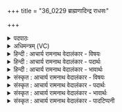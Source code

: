 +++
title = "36_0229 ब्राह्मणादिन्द्र राधसः"

+++
<details><summary>पदपाठः</summary>

ब्रा꣡ह्म꣢꣯णात्। इ꣣न्द्र। रा꣡ध꣢꣯सः। पि꣡ब꣢꣯। सो꣡म꣢꣯म्। ऋ꣣तू꣢न्। अ꣡नु꣢꣯। त꣡व꣢꣯। इ꣣द꣢म्। स꣣ख्य꣢म्। स꣣। ख्य꣢म्। अ꣡स्तृ꣢꣯तम्। अ। स्तृ꣣तम्। २२९।
</details>

<details><summary>अधिमन्त्रम् (VC)</summary>

- इन्द्रः
- मेधातिथिः काण्वः
- गायत्री
- षड्जः
- ऐन्द्रं काण्डम्
</details>

<details><summary>हिन्दी : आचार्य रामनाथ वेदालंकार - विषयः</summary>

अगले मन्त्र में परमात्मा और आचार्य की मित्रता की याचना की गयी है।
</details>

<details><summary>हिन्दी : आचार्य रामनाथ वेदालंकार - पदार्थः</summary>

पदार्थान्वय -  प्रथम—परमात्मा के पक्ष में। हे (इन्द्र) परमैश्वर्यशाली परमात्मन् ! आप (राधसः) ध्यान-यज्ञ के साधक (ब्राह्मणात्) वेद तथा ईश्वर के ज्ञाता मुझसे (ऋतून् अनु) ऋतुओं के अनुरूप, समयानुसार (सोमम्) मेरे मैत्री-रस का (पिब) पान कीजिए। मेरे साथ (तव) आपकी (इदम्) यह (सख्यम्) मित्रता (अस्तृतम्) अविनष्ट अर्थात् चिरस्थायी रहे ॥ द्वितीय—गुरुशिष्य के पक्ष में। हे (इन्द्र) विद्युत् के समान तीव्र बुद्धिवाले विद्यार्थी ! तू (राधसः) अध्ययन-अध्यापन यज्ञ के साधक (ब्राह्मणात्) ब्रह्मवेत्ता, वेदवेत्ता और ब्राह्मण स्वभाववाले आचार्य से (ऋतून् अनु) प्रत्येक ऋतु में (सोमम्) मेरे ज्ञान-रस को (पिब) पी। (तव) तेरी (इदम्) यह गुरुशिष्य-सम्बन्ध-रूप (सख्यम्) मित्रता (अस्तृतम्) अविनष्ट रहे ॥७॥ इस मन्त्र में श्लेषालङ्कार है ॥७॥
</details>

<details><summary>हिन्दी : आचार्य रामनाथ वेदालंकार - भावार्थः</summary>

भावार्थ -  जो परमात्मा और गुरु की मैत्री को प्राप्त करते हैं, वे सदा सुखी रहते हैं ॥७॥
</details>

<details><summary>संस्कृत : आचार्य रामनाथ वेदालंकार - विषयः</summary>

अथ परमात्मन आचार्यस्य च सख्यं प्रार्थ्यते।
</details>

<details><summary>संस्कृत : आचार्य रामनाथ वेदालंकार - पदार्थः</summary>

पदार्थान्वय -  प्रथमः—परमात्मपरः। हे (इन्द्र) परमैश्वर्यवन् परमात्मन् ! त्वम् (राधसः) ध्यानयज्ञसंसाधकात्। राध्नोतीति राधाः तम्। राध संसिद्धौ धातोः औणादिकोऽसुन् प्रत्ययः। (ब्राह्मणात्२) वेदेश्वरविदः मत्सकाशात्। ब्रह्म वेदम् ईश्वरं वा अधीते वेद वा स ब्राह्मणः ‘तदधीते तद्वेद’ इत्यस्मिन्नर्थे अण् प्रत्ययः। (ऋतून् अनु) ऋत्वनुरूपं यथाकालमित्यर्थः। (सोमम्) मदीयं मैत्रीरसम् (पिब) आस्वादय। मया सह (तव) त्वदीयम् (इदम्) एतत् (सख्यम्) सखित्वम् (अस्तृतम्) सदाऽविनष्टम्, तिष्ठत्विति शेषः। स्तृणातिः वधकर्मा। निघं० २।१९। अथ द्वितीयः—गुरुशिष्यपरः। हे (इन्द्र) विद्युद्वत्तीव्रबुद्धे विद्यार्थिन् ! त्वम् (राधसः) अध्ययनाध्यापनयज्ञसाधकात् (ब्राह्मणात्) वेदेश्वरविदो ब्राह्मणस्वभावात् आचार्यात् (ऋतून् अनु) ऋतौ ऋतौ (सोमम्) ज्ञानरसम् (पिब) आस्वादय। (तव) त्वदीयम् (इदम्) एतद् गुरुशिष्यसम्बन्धरूपम् (सख्यम्) सखित्वम् (अस्तृतम्) अविनष्टं तिष्ठतु ॥७॥३ अत्र श्लेषालङ्कारः ॥७॥
</details>

<details><summary>संस्कृत : आचार्य रामनाथ वेदालंकार - भावार्थः</summary>

भावार्थ -  ये परमात्मनो गुरोश्च सख्यं प्राप्नुवन्ति ते सदा सुखिनो भवन्ति ॥७॥
</details>

<details><summary>संस्कृत : आचार्य रामनाथ वेदालंकार - पादटिप्पनी</summary>

टिप्पनी -   १. ऋ० १।१५।५ ‘तवेदं’ इत्यत्र ‘तवेद्धि’ इति पाठः। २. (ब्राह्मणम्) वेदेश्वरविदम् इति य० ३०।५ भाष्ये द०। ३. ऋग्भाष्ये मन्त्रोऽयं दयान्दर्षिणा वायुपक्षे व्याख्यातः।
</details>